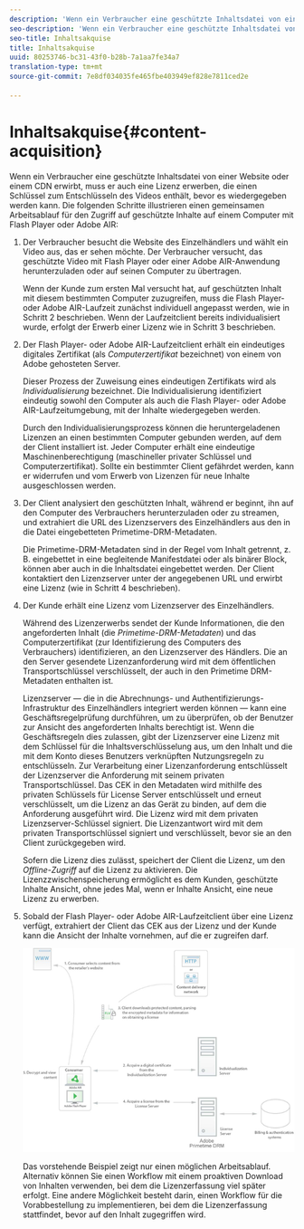 ```yaml
---
description: 'Wenn ein Verbraucher eine geschützte Inhaltsdatei von einer Website oder einem CDN erwirbt, muss er auch eine Lizenz erwerben, die einen Schlüssel zum Entschlüsseln des Videos enthält, bevor es wiedergegeben werden kann. Die folgenden Schritte illustrieren einen gemeinsamen Arbeitsablauf für den Zugriff auf geschützte Inhalte durch einen Computer mit Flash Player oder Adobe AIR '
seo-description: 'Wenn ein Verbraucher eine geschützte Inhaltsdatei von einer Website oder einem CDN erwirbt, muss er auch eine Lizenz erwerben, die einen Schlüssel zum Entschlüsseln des Videos enthält, bevor es wiedergegeben werden kann. Die folgenden Schritte illustrieren einen gemeinsamen Arbeitsablauf für den Zugriff auf geschützte Inhalte durch einen Computer mit Flash Player oder Adobe AIR '
seo-title: Inhaltsakquise
title: Inhaltsakquise
uuid: 80253746-bc31-43f0-b28b-7a1aa7fe34a7
translation-type: tm+mt
source-git-commit: 7e8df034035fe465fbe403949ef828e7811ced2e

---
```



# Inhaltsakquise{#content-acquisition}

Wenn ein Verbraucher eine geschützte Inhaltsdatei von einer Website oder einem CDN erwirbt, muss er auch eine Lizenz erwerben, die einen Schlüssel zum Entschlüsseln des Videos enthält, bevor es wiedergegeben werden kann. Die folgenden Schritte illustrieren einen gemeinsamen Arbeitsablauf für den Zugriff auf geschützte Inhalte auf einem Computer mit Flash Player oder Adobe AIR:

1. Der Verbraucher besucht die Website des Einzelhändlers und wählt ein Video aus, das er sehen möchte. Der Verbraucher versucht, das geschützte Video mit Flash Player oder einer Adobe AIR-Anwendung herunterzuladen oder auf seinen Computer zu übertragen.

   Wenn der Kunde zum ersten Mal versucht hat, auf geschützten Inhalt mit diesem bestimmten Computer zuzugreifen, muss die Flash Player- oder Adobe AIR-Laufzeit zunächst individuell angepasst werden, wie in Schritt 2 beschrieben. Wenn der Laufzeitclient bereits individualisiert wurde, erfolgt der Erwerb einer Lizenz wie in Schritt 3 beschrieben.

1. Der Flash Player- oder Adobe AIR-Laufzeitclient erhält ein eindeutiges digitales Zertifikat (als *Computerzertifikat* bezeichnet) von einem von Adobe gehosteten Server.

   Dieser Prozess der Zuweisung eines eindeutigen Zertifikats wird als *Individualisierung* bezeichnet. Die Individualisierung identifiziert eindeutig sowohl den Computer als auch die Flash Player- oder Adobe AIR-Laufzeitumgebung, mit der Inhalte wiedergegeben werden.

   Durch den Individualisierungsprozess können die heruntergeladenen Lizenzen an einen bestimmten Computer gebunden werden, auf dem der Client installiert ist. Jeder Computer erhält eine eindeutige Maschinenberechtigung (maschineller privater Schlüssel und Computerzertifikat). Sollte ein bestimmter Client gefährdet werden, kann er widerrufen und vom Erwerb von Lizenzen für neue Inhalte ausgeschlossen werden.

1. Der Client analysiert den geschützten Inhalt, während er beginnt, ihn auf den Computer des Verbrauchers herunterzuladen oder zu streamen, und extrahiert die URL des Lizenzservers des Einzelhändlers aus den in die Datei eingebetteten Primetime-DRM-Metadaten.

   Die Primetime-DRM-Metadaten sind in der Regel vom Inhalt getrennt, z. B. eingebettet in eine begleitende Manifestdatei oder als binärer Block, können aber auch in die Inhaltsdatei eingebettet werden. Der Client kontaktiert den Lizenzserver unter der angegebenen URL und erwirbt eine Lizenz (wie in Schritt 4 beschrieben).
1. Der Kunde erhält eine Lizenz vom Lizenzserver des Einzelhändlers.

   Während des Lizenzerwerbs sendet der Kunde Informationen, die den angeforderten Inhalt (die *Primetime-DRM-Metadaten*) und das Computerzertifikat (zur Identifizierung des Computers des Verbrauchers) identifizieren, an den Lizenzserver des Händlers. Die an den Server gesendete Lizenzanforderung wird mit dem öffentlichen Transportschlüssel verschlüsselt, der auch in den Primetime DRM-Metadaten enthalten ist.

   Lizenzserver — die in die Abrechnungs- und Authentifizierungs-Infrastruktur des Einzelhändlers integriert werden können — kann eine Geschäftsregelprüfung durchführen, um zu überprüfen, ob der Benutzer zur Ansicht des angeforderten Inhalts berechtigt ist. Wenn die Geschäftsregeln dies zulassen, gibt der Lizenzserver eine Lizenz mit dem Schlüssel für die Inhaltsverschlüsselung aus, um den Inhalt und die mit dem Konto dieses Benutzers verknüpften Nutzungsregeln zu entschlüsseln. Zur Verarbeitung einer Lizenzanforderung entschlüsselt der Lizenzserver die Anforderung mit seinem privaten Transportschlüssel. Das CEK in den Metadaten wird mithilfe des privaten Schlüssels für License Server entschlüsselt und erneut verschlüsselt, um die Lizenz an das Gerät zu binden, auf dem die Anforderung ausgeführt wird. Die Lizenz wird mit dem privaten Lizenzserver-Schlüssel signiert. Die Lizenzantwort wird mit dem privaten Transportschlüssel signiert und verschlüsselt, bevor sie an den Client zurückgegeben wird.

   Sofern die Lizenz dies zulässt, speichert der Client die Lizenz, um den *Offline-Zugriff* auf die Lizenz zu aktivieren. Die Lizenzzwischenspeicherung ermöglicht es dem Kunden, geschützte Inhalte Ansicht, ohne jedes Mal, wenn er Inhalte Ansicht, eine neue Lizenz zu erwerben.

1. Sobald der Flash Player- oder Adobe AIR-Laufzeitclient über eine Lizenz verfügt, extrahiert der Client das CEK aus der Lizenz und der Kunde kann die Ansicht der Inhalte vornehmen, auf die er zugreifen darf.

   <!--<a id="fig_s43_gc2_44"></a>-->

   ![](assets/FMRMS_fig01_web.png)

   Das vorstehende Beispiel zeigt nur einen möglichen Arbeitsablauf. Alternativ können Sie einen Workflow mit einem proaktiven Download von Inhalten verwenden, bei dem die Lizenzerfassung viel später erfolgt. Eine andere Möglichkeit besteht darin, einen Workflow für die Vorabbestellung zu implementieren, bei dem die Lizenzerfassung stattfindet, bevor auf den Inhalt zugegriffen wird.

